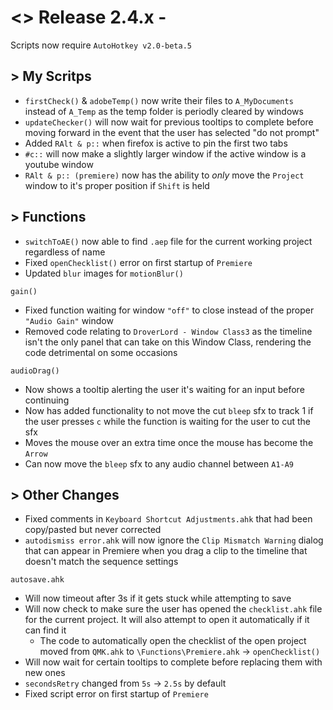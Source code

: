 # <> Release 2.4.x - 

Scripts now require `AutoHotkey v2.0-beta.5`

## > My Scritps
- `firstCheck()` & `adobeTemp()` now write their files to `A_MyDocuments` instead of `A_Temp` as the temp folder is periodly cleared by windows
- `updateChecker()` will now wait for previous tooltips to complete before moving forward in the event that the user has selected "do not prompt"
- Added `RAlt & p::` when firefox is active to pin the first two tabs
- `#c::` will now make a slightly larger window if the active window is a youtube window
- `RAlt & p:: (premiere)` now has the ability to *only* move the `Project` window to it's proper position if `Shift` is held

## > Functions
- `switchToAE()` now able to find `.aep` file for the current working project regardless of name
- Fixed `openChecklist()` error on first startup of `Premiere`
- Updated `blur` images for `motionBlur()`

`gain()`
- Fixed function waiting for window `"off"` to close instead of the proper `"Audio Gain"` window
- Removed code relating to `DroverLord - Window Class3` as the timeline isn't the only panel that can take on this Window Class, rendering the code detrimental on some occasions

`audioDrag()`
- Now shows a tooltip alerting the user it's waiting for an input before continuing
- Now has added functionality to not move the cut `bleep` sfx to track 1 if the user presses `c` while the function is waiting for the user to cut the sfx
- Moves the mouse over an extra time once the mouse has become the `Arrow`
- Can now move the `bleep` sfx to any audio channel between `A1-A9`

## > Other Changes
- Fixed comments in `Keyboard Shortcut Adjustments.ahk` that had been copy/pasted but never corrected
- `autodismiss error.ahk` will now ignore the `Clip Mismatch Warning` dialog that can appear in Premiere when you drag a clip to the timeline that doesn't match the sequence settings

`autosave.ahk`
- Will now timeout after 3s if it gets stuck while attempting to save
- Will now check to make sure the user has opened the `checklist.ahk` file for the current project. It will also attempt to open it automatically if it can find it
    - The code to automatically open the checklist of the open project moved from `QMK.ahk` to `\Functions\Premiere.ahk` -> `openChecklist()`
- Will now wait for certain tooltips to complete before replacing them with new ones
- `secondsRetry` changed from `5s` -> `2.5s` by default
- Fixed script error on first startup of `Premiere`